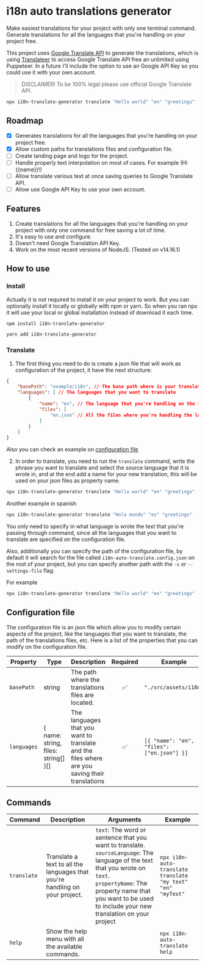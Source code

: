 # i18n auto translations generator

Make easiest translations for your project with only one terminal command. Generate translations for all the languages that you're handling on your project free.

This project uses [Google Translate API](https://github.com/vitalets/google-translate-api) to generate the translations, which is using [Translateer](https://github.com/Songkeys/Translateer) to access Google Translate API free an unlimited using Puppeteer. In a future I'll include the option to use an Google API Key so you could use it with your own account.

> DISCLAIMER! To be 100% legal please use official Google Translate API.

```sh
npx i18n-translate-generator translate "Hello world" "en" "greetings"
```

## Roadmap

- [x] Generates translations for all the languages that you're handling on your project free.
- [x] Allow custom paths for translations files and configuration file.
- [ ] Create landing page and logo for the project.
- [ ] Handle properly text interpolation on most of cases. For example (Hi {{name}}!)
- [ ] Allow translate various text at once saving queries to Google Translate API.
- [ ] Allow use Google API Key to use your own account.

## Features

1. Create translations for all the languages that you're handling on your project with only one command for free saving a lot of time.
2. It's easy to use and configure.
3. Doesn't need Google Translation API Key.
4. Work on the most recent versions of NodeJS. (Tested on v14.16.1)

## How to use

### Install

Actually it is not required to install it on your project to work. But you can optionally install it locally or globally with npm or yarn. So when you ran npx it will use your local or global installation instead of download it each time.

```sh
npm install i18n-translate-generator
```

```sh
yarn add i18n-translate-generator
```

### Translate

1. The first thing you need to do is create a json file that will work as configuration of the project, it have the next structure:

```json
{
    "basePath": "example/i18n", // The base path where is your translation json files
    "languages": [ // The languages that you want to translate
        {
            "name": "en", // The language that you're handling on the files that you will include in files property
            "files": [
                "en.json" // All the files where you're handling the language mentioned above
            ]
        }
    ]
}
```

Also you can check an example on [configuration file](./i18n-auto-translate.config.json)

2. In order to translate, you need to run the `translate` command, write the phrase you want to translate and select the source language that it is wrote in, and at the end add a name for your new translation, this will be used on your json files as property name.

```sh
npx i18n-translate-generator translate "Hello world" "en" "greetings"
```

Another example in spanish

```sh
npx i18n-translate-generator translate "Hola mundo" "es" "greetings"
```

You only need to specify in what language is wrote the text that you're passing through command, since all the languages that you want to translate are specified on the configuration file.

Also, additionally you can specify the path of the configuration file, by default it will search for the file called `i18n-auto-translate.config.json` on the root of your project, but you can specify another path with the `-s` or `--settings-file` flag.

For example

```sh
npx i18n-translate-generator translate "Hello world" "en" "greetings" -s "example/custom-setting.config.json"
```

## Configuration file

The configuration file is an json file which allow you to modify certain aspects of the project, like the languages that you want to translate, the path of the translations files, etc. Here is a list of the properties that you can modify on the configuration file.

| Property | Type | Description | Required | Example | Default |
| --- | --- | --- | --- | --- | --- |
| `basePath` | string | The path where the translations files are located. | <center>:white_check_mark:</center> | `"./src/assets/i18n"` | |
| `languages` | { name: string, files: string[] }[] | The languages that you want to translate and the files where are you saving their translations | <center>:white_check_mark:</center> | `[{ "name": "en", "files": ["en.json"] }]` | |

## Commands

| Command | Description | Arguments | Example |
| --- | --- | --- | --- |
| `translate` | Translate a text to all the languages that you're handling on your project. | `text`: The word or sentence that you want to translate. <br/>`sourceLanguage`: The language of the text that you wrote on `text`. <br/>`propertyName`: The property name that you want to be used to include your new translation on your project | `npx i18n-auto-translate translate "my text" "en" "myText"` |
| `help` | Show the help menu with all the available commands. | | `npx i18n-auto-translate help` |
